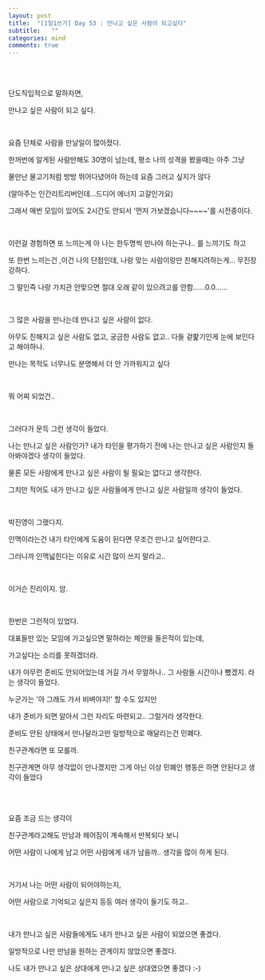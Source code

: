 ```yaml
---
layout: post
title:  "[1일1쓰기] Day 53 : 만나고 싶은 사람이 되고싶다"
subtitle:   ""
categories: mind
comments: true
---
```




<br>

<br>

단도직입적으로 말하자면,

만나고 싶은 사람이 되고 싶다.

<br>

요즘 단체로 사람을 만날일이 많아졌다.

한꺼번에 알게된 사람만해도 30명이 넘는데, 평소 나의 성격을 봤을때는 아주 그냥 

물만난 물고기처럼 방방 뛰어다녔어야 하는데 요즘 그러고 싶지가 않다

(알아주는 인간리트리버인데...드디어 에너지 고갈인가요)

그래서 매번 모임이 있어도 2시간도 안되서 '먼저 가보겠습니다~~~~'를 시전중이다.

<br>

이런걸 경험하면 또 느끼는게 아 나는 한두명씩 만나야 하는구나.. 를 느끼기도 하고

또 한번 느끼는건 ,이건 나의 단점인데, 나랑 맞는 사람이랑만 친해지려하는게... 무진장 강하다.

그 말인즉 나랑 가치관 안맞으면 절대 오래 같이 있으려고를 안함......0.0......

<br>

그 많은 사람을 만나는데 만나고 싶은 사람이 없다.

아무도 친해지고 싶은 사람도 없고, 궁금한 사람도 없고.. 다들 겉핥기인게 눈에 보인다고 해야하나.

만나는 목적도 너무나도 분명해서 더 안 가까워지고 싶다

<br>

뭐 어찌 되었건..

<br>

그러다가 문득 그런 생각이 들었다.

나는 만나고 싶은 사람인가? 내가 타인을 평가하기 전에 나는 만나고 싶은 사람인지 돌아봐야겠다 생각이 들었다.

물론 모든 사람에게 만나고 싶은 사람이 될 필요는 없다고 생각한다.

그치만 적어도 내가 만나고 싶은 사람들에게 만나고 싶은 사람일까 생각이 들었다.

<br>

박진영이 그랬다지.

인맥이라는건 내가 타인에게 도움이 된다면 무조건 만나고 싶어한다고.

그러니까 인맥넓힌다는 이유로 시간 많이 쓰지 말라고..

<br>

이거슨 진리이지. 암.

<br>

한번은 그런적이 있었다. 

대표들만 있는 모임에 가고싶으면 말하라는 제안을 들은적이 있는데,

가고싶다는 소리를 못하겠더라.

내가 아무런 준비도 안되어있는데 거길 가서 무얼하나.. 그 사람들 시간이나 뺐겠지. 라는 생각이 들었다.

누군가는 '아 그래도 가서 비벼야지!' 할 수도 있지만

내가 준비가 되면 알아서 그런 자리도 마련되고.. 그럴거라 생각한다.

준비도 안된 상태에서 만나달라고만 일방적으로 매달리는건 민폐다.

친구관계라면 또 모를까.

친구관계면 아무 생각없이 만나겠지만 그게 아닌 이상 민폐인 행동은 하면 안된다고 생각이 들었다

<br>

<br>

요즘 조금 드는 생각이

친구관계라고해도 만남과 헤어짐이 계속해서 반복되다 보니 

어떤 사람이 나에게 남고 어떤 사람에게 내가 남을까.. 생각을 많이 하게 된다.

<br>

거기서 나는 어떤 사람이 되어야하는지,

어떤 사람으로 기억되고 싶은지 등등 여러 생각이 들기도 하고..

<br>

내가 만나고 싶은 사람들에게도 내가 만나고 싶은 사람이 되었으면 좋겠다.

일방적으로 나만 만남을 원하는 관계이지 않았으면 좋겠다.

나도 내가 만나고 싶은 상대에게 만나고 싶은 상대였으면 좋겠다 :-)

<br>

<br>

<br>

<br>









